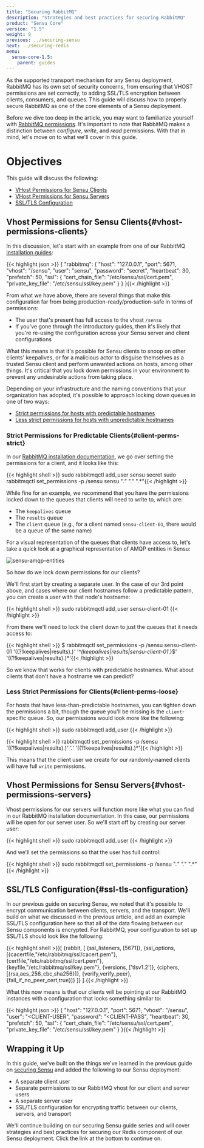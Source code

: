 ```yaml
---
title: "Securing RabbitMQ"
description: "Strategies and best practices for securing RabbitMQ"
product: "Sensu Core"
version: "1.5"
weight: 9
previous: ../securing-sensu
next: ../securing-redis
menu:
  sensu-core-1.5:
    parent: guides
---
```


As the supported transport mechanism for any Sensu deployment, RabbitMQ has its own set of security concerns, from ensuring that VHOST permissions are set correctly, to adding SSL/TLS encryption between clients, consumers, and queues. This guide will discuss how to properly secure RabbitMQ as one of the core elements of a Sensu deployment.

Before we dive too deep in the article, you may want to familiarize yourself with [RabbitMQ permissions][1]. It's important to note that RabbitMQ makes a distinction between _configure_, _write_, and _read_ permissions. With that in mind, let's move on to what we'll cover in this guide.

# Objectives

This guide will discuss the following:

* [VHost Permissions for Sensu Clients](#vhost-permissions-clients)
* [VHost Permissions for Sensu Servers](#vhost-permissions-servers)
* [SSL/TLS Configuration](#ssl-tls-configuration)

## Vhost Permissions for Sensu Clients{#vhost-permissions-clients}

In this discussion, let's start with an example from one of our RabbitMQ [installation guides][2]:

{{< highlight json >}}
{
  "rabbitmq": {
    "host": "127.0.0.1",
    "port": 5671,
    "vhost": "/sensu",
    "user": "sensu",
    "password": "secret",
    "heartbeat": 30,
    "prefetch": 50,
    "ssl": {
      "cert_chain_file": "/etc/sensu/ssl/cert.pem",
      "private_key_file": "/etc/sensu/ssl/key.pem"
    }
  }
}{{< /highlight >}}

From what we have above, there are several things that make this configuration far from being production-ready/production-safe in terms of permissions:

* The user that's present has full access to the vhost `/sensu`
* If you've gone through the introductory guides, then it's likely that you're re-using the configuration across your Sensu server and client configurations

What this means is that it's possible for Sensu clients to snoop on other clients' keepalives, or for a malicious actor to disguise themselves as a trusted Sensu client and perform unwanted actions on hosts, among other things. It's critical that you lock down permissions in your environment to prevent any undesirable actions from taking place.

Depending on your infrastructure and the naming conventions that your organization has adopted, it's possible to approach locking down queues in one of two ways:

* [Strict permissions for hosts with predictable hostnames](#client-perms-strict)
* [Less strict permissions for hosts with unpredictable hostnames](#client-perms-loose)

### Strict Permissions for Predictable Clients{#client-perms-strict}

In our [RabbitMQ installation documentation][3], we go over setting the permissions for a client, and it looks like this:

{{< highlight shell >}}
sudo rabbitmqctl add_user sensu secret
sudo rabbitmqctl set_permissions -p /sensu sensu ".*" ".*" ".*"{{< /highlight >}}

While fine for an example, we recommend that you have the permissions locked down to the queues that clients will need to write to, which are:

* The `keepalives` queue
* The `results` queue
* The `client` queue (e.g., for a client named `sensu-client-01`, there would be a queue of the same name)

For a visual representation of the queues that clients have access to, let's take a quick look at a graphical representation of AMQP entities in Sensu:

![sensu-amqp-entities](/images/sensu-amqp-entities.png)

So how do we lock down permissions for our clients?

We'll first start by creating a separate user. In the case of our 3rd point above, and cases where our client hostnames follow a predictable pattern, you can create a user with that node's hostname:

{{< highlight shell >}}
sudo rabbitmqctl add_user sensu-client-01 <PASSWORD>{{< /highlight >}}

From there we'll need to lock the client down to just the queues that it needs access to:

{{< highlight shell >}}
$ rabbitmqctl set_permissions -p /sensu sensu-client-01 '((?!keepalives|results).)*' '^(keepalives|results|sensu-client-01.*)$' '((?!keepalives|results).)*'{{< /highlight >}}

So we know that works for clients with predictable hostnames. What about clients that don't have a hostname we can predict?

### Less Strict Permissions for Clients{#client-perms-loose}

For hosts that have less-than-predictable hostnames, you can tighten down the permissions a bit, though the queue you'll be missing is the `client`-specific queue. So, our permissions would look more like the following:

{{< highlight shell >}}
sudo rabbitmqctl add_user <CLIENT-USER> <CLIENT-PASS>{{< /highlight >}}

{{< highlight shell >}}
rabbitmqctl set_permissions -p /sensu <CLIENT-USER> '((?!keepalives|results).)*' '.*' '((?!keepalives|results).)*'{{< /highlight >}}

This means that the client user we create for our randomly-named clients will have full `write` permissions.

## Vhost Permissions for Sensu Servers{#vhost-permissions-servers}

Vhost permissions for our servers will function more like what you can find in our RabbitMQ installation documentation. In this case, our permissions will be open for our server user. So we'll start off by creating our server user:

{{< highlight shell >}}
sudo rabbitmqctl add_user <SERVER-USER> <PASSWORD>{{< /highlight >}}

And we'll set the permissions so that the user has full control:

{{< highlight shell >}}
sudo rabbitmqctl set_permissions -p /sensu <SERVER-USER> ".*" ".*" ".*"{{< /highlight >}}

## SSL/TLS Configuration{#ssl-tls-configuration}

In our previous guide on securing Sensu, we noted that it's possible to encrypt communication between clients, servers, and the transport. We'll build on what we discussed in the previous article, and add an example SSL/TLS configuration here so that all of the data flowing between our Sensu components is encrypted. For RabbitMQ, your configuration to set up SSL/TLS should look like the following:

{{< highlight shell >}}[
 {rabbit, [
    {ssl_listeners, [5671]},
    {ssl_options, [{cacertfile,"/etc/rabbitmq/ssl/cacert.pem"},
                   {certfile,"/etc/rabbitmq/ssl/cert.pem"},
                   {keyfile,"/etc/rabbitmq/ssl/key.pem"},
                   {versions, ['tlsv1.2']},
                   {ciphers,  [{rsa,aes_256_cbc,sha256}]},
                   {verify,verify_peer},
                   {fail_if_no_peer_cert,true}]}
  ]}
].{{< /highlight >}}

What this now means is that our clients will be pointing at our RabbitMQ instances with a configuration that looks something similar to:

{{< highlight json >}}
{
 "host": "127.0.0.1",
 "port": 5671,
 "vhost": "/sensu",
 "user": "<CLIENT-USER",
 "password": "<CLIENT-PASS",
 "heartbeat": 30,
 "prefetch": 50,
 "ssl": {
   "cert_chain_file": "/etc/sensu/ssl/cert.pem",
   "private_key_file": "/etc/sensu/ssl/key.pem"
 }
}{{< /highlight >}}

## Wrapping it Up

In this guide, we've built on the things we've learned in the previous guide on [securing Sensu][4] and added the following to our Sensu deployment:

* A separate client user
* Separate permissions to our RabbitMQ vhost for our client and server users
* A separate server user
* SSL/TLS configuration for encrypting traffic between our clients, servers, and transport

We'll continue building on our securing Sensu guide series and will cover strategies and best practices for securing our Redis component of our Sensu deployment. Click the link at the bottom to continue on.

[1]: https://www.rabbitmq.com/access-control.html#permissions
[2]: ../../reference/rabbitmq/#sensu-rabbitmq-configuration-examples
[3]: ../../installation/install-rabbitmq/
[4]: ../securing-sensu